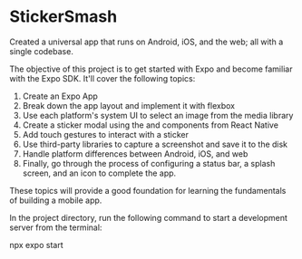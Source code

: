 # StickerSmash

Created a universal app that runs on Android, iOS, and the web; all with a single codebase.

The objective of this project is to get started with Expo and become familiar with the Expo SDK. It'll cover the following topics:
1. Create an Expo App
2. Break down the app layout and implement it with flexbox
3. Use each platform's system UI to select an image from the media library
4. Create a sticker modal using the <Modal> and <FlatList> components from React Native
5. Add touch gestures to interact with a sticker
6. Use third-party libraries to capture a screenshot and save it to the disk
7. Handle platform differences between Android, iOS, and web
8. Finally, go through the process of configuring a status bar, a splash screen, and an icon to complete the app.

These topics will provide a good foundation for learning the fundamentals of building a mobile app.


In the project directory, run the following command to start a development server from the terminal:

npx expo start
